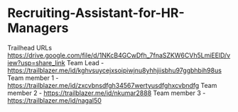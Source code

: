 # Recruiting-Assistant-for-HR-Managers
Trailhead URLs
https://drive.google.com/file/d/1NKcB4GCwDfh_7fnaSZKW6CVh5LmiEElD/view?usp=share_link
Team Lead - https://trailblazer.me/id/kghvsuycejxsoipiwjnu8yhhjiisbhu97ggbhbih98us
Team member 1 - https://trailblazer.me/id/zxcvbnsdfgh34567wertyusdfghxcvbndfg
Team member 2 - https://trailblazer.me/id/nkumar2888
Team member 3 - https://trailblazer.me/id/nagal50

